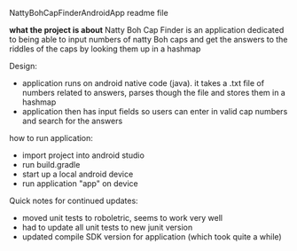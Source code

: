 NattyBohCapFinderAndroidApp readme file

**what the project is about**
Natty Boh Cap Finder is an application dedicated to being able to input numbers of natty Boh caps and get the answers to the riddles of the caps by looking them up in a hashmap

Design:
- application runs on android native code (java). it takes a .txt file of numbers related to answers, parses though the file and stores them in a hashmap
- application then has input fields so users can enter in valid cap numbers and search for the answers

how to run application:
- import project into android studio
- run build.gradle 
- start up a local android device
- run application "app" on device



Quick notes for continued updates:
- moved unit tests to roboletric, seems to work very well 
- had to update all unit tests to new junit version
- updated compile SDK version for application (which took quite a while) 
